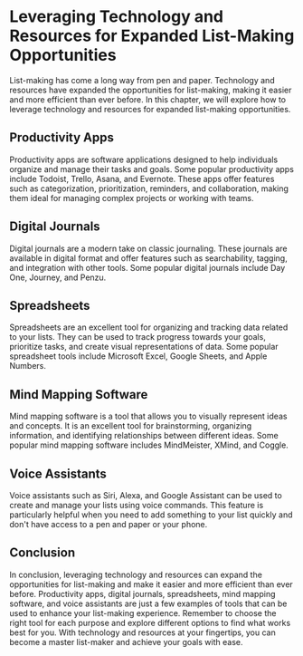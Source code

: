 Leveraging Technology and Resources for Expanded List-Making Opportunities
===========================================================================================================================

List-making has come a long way from pen and paper. Technology and resources have expanded the opportunities for list-making, making it easier and more efficient than ever before. In this chapter, we will explore how to leverage technology and resources for expanded list-making opportunities.

Productivity Apps
-----------------

Productivity apps are software applications designed to help individuals organize and manage their tasks and goals. Some popular productivity apps include Todoist, Trello, Asana, and Evernote. These apps offer features such as categorization, prioritization, reminders, and collaboration, making them ideal for managing complex projects or working with teams.

Digital Journals
----------------

Digital journals are a modern take on classic journaling. These journals are available in digital format and offer features such as searchability, tagging, and integration with other tools. Some popular digital journals include Day One, Journey, and Penzu.

Spreadsheets
------------

Spreadsheets are an excellent tool for organizing and tracking data related to your lists. They can be used to track progress towards your goals, prioritize tasks, and create visual representations of data. Some popular spreadsheet tools include Microsoft Excel, Google Sheets, and Apple Numbers.

Mind Mapping Software
---------------------

Mind mapping software is a tool that allows you to visually represent ideas and concepts. It is an excellent tool for brainstorming, organizing information, and identifying relationships between different ideas. Some popular mind mapping software includes MindMeister, XMind, and Coggle.

Voice Assistants
----------------

Voice assistants such as Siri, Alexa, and Google Assistant can be used to create and manage your lists using voice commands. This feature is particularly helpful when you need to add something to your list quickly and don't have access to a pen and paper or your phone.

Conclusion
----------

In conclusion, leveraging technology and resources can expand the opportunities for list-making and make it easier and more efficient than ever before. Productivity apps, digital journals, spreadsheets, mind mapping software, and voice assistants are just a few examples of tools that can be used to enhance your list-making experience. Remember to choose the right tool for each purpose and explore different options to find what works best for you. With technology and resources at your fingertips, you can become a master list-maker and achieve your goals with ease.
